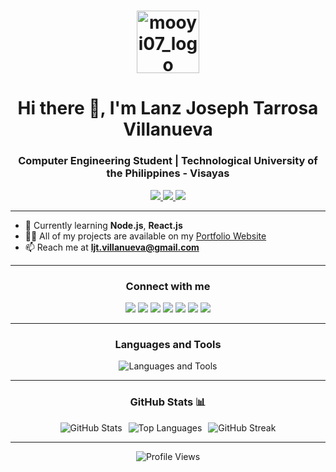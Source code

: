 <h1 align="center">
  <img src="https://mooyi.pages.dev/assets/logo.webp" width="100" alt="mooyi07_logo" />
</h1>

<h1 align="center">Hi there 👋, I'm Lanz Joseph Tarrosa Villanueva</h1>
<h3 align="center">Computer Engineering Student | Technological University of the Philippines - Visayas</h3>

<p align="center">
  <a href="https://mooyi.pages.dev/" target="_blank">
    <img src="https://img.shields.io/badge/Website-Visit-0e75b6?style=for-the-badge&logo=google-chrome&logoColor=white" />
  </a>
  <a href="mailto:ljt.villanueva@gmail.com">
    <img src="https://img.shields.io/badge/Email-Contact-0e75b6?style=for-the-badge&logo=gmail&logoColor=white" />
  </a>
  <a href="https://mooyi.pages.dev/assets/LJ_RESUME.pdf" target="_blank" rel="noopener noreferrer">
    <img src="https://img.shields.io/badge/Resume-Open-0e75b6?style=for-the-badge&logo=readthedocs&logoColor=white" />
  </a>
</p>

---

- 🌱 Currently learning **Node.js**, **React.js**  
- 👨‍💻 All of my projects are available on my [Portfolio Website](https://mooyi.pages.dev/)  
- 📫 Reach me at **ljt.villanueva@gmail.com**

---

<h3 align="center">Connect with me</h3>

<p align="center">
  <a href="https://twitter.com/mooyi07" target="blank"><img src="https://img.shields.io/badge/Twitter-1DA1F2?style=for-the-badge&logo=twitter&logoColor=white" /></a>
  <a href="https://linkedin.com/in/ljtv" target="blank"><img src="https://img.shields.io/badge/LinkedIn-0e76a8?style=for-the-badge&logo=linkedin&logoColor=white" /></a>
  <a href="https://stackoverflow.com/users/21984090" target="blank"><img src="https://img.shields.io/badge/StackOverflow-FE7A16?style=for-the-badge&logo=stackoverflow&logoColor=white" /></a>
  <a href="https://fb.com/mooyi07" target="blank"><img src="https://img.shields.io/badge/Facebook-1877F2?style=for-the-badge&logo=facebook&logoColor=white" /></a>
  <a href="https://instagram.com/lanz_mooyi" target="blank"><img src="https://img.shields.io/badge/Instagram-E4405F?style=for-the-badge&logo=instagram&logoColor=white" /></a>
  <a href="https://www.youtube.com/@lanzjosephvillanueva5648" target="blank"><img src="https://img.shields.io/badge/YouTube-FF0000?style=for-the-badge&logo=youtube&logoColor=white" /></a>
  <a href="https://www.hackerrank.com/mooyi07" target="blank"><img src="https://img.shields.io/badge/HackerRank-2EC866?style=for-the-badge&logo=hackerrank&logoColor=white" /></a>
</p>

---

<h3 align="center">Languages and Tools</h3>

<p align="center">
  <img src="https://skillicons.dev/icons?i=html,css,js,react,nodejs,cpp,java,python,php,mysql,firebase,git,bootstrap,figma,tailwind,arduino" alt="Languages and Tools" />
</p>

---

<h3 align="center">GitHub Stats 📊</h3>

<div align="center" style="display: flex; justify-content: center; flex-wrap: wrap; gap: 10px;">
  <img src="https://github-readme-stats.vercel.app/api?username=mooyi07&show_icons=true&theme=radical" alt="GitHub Stats" />
  <img src="https://github-readme-stats.vercel.app/api/top-langs/?username=mooyi07&layout=compact&theme=radical" alt="Top Languages" />
  <img src="https://github-readme-streak-stats.herokuapp.com/?user=mooyi07&theme=radical" alt="GitHub Streak" />
</div>


---

<p align="center">
  <img src="https://komarev.com/ghpvc/?username=mooyi07&label=Profile%20views&color=0e75b6&style=flat" alt="Profile Views" />
</p>
